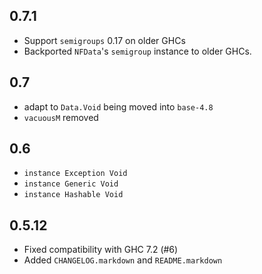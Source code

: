 0.7.1
-----
* Support `semigroups` 0.17 on older GHCs
* Backported `NFData`'s `semigroup` instance to older GHCs.

0.7
---
* adapt to `Data.Void` being moved into `base-4.8`
* `vacuousM` removed

0.6
---
* `instance Exception Void`
* `instance Generic Void`
* `instance Hashable Void`

0.5.12
------
* Fixed compatibility with GHC 7.2 (#6)
* Added `CHANGELOG.markdown` and `README.markdown`
